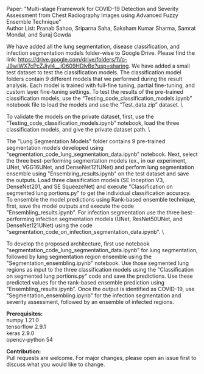 Paper: "Multi-stage Framework for COVID-19 Detection and Severity Assessment from Chest Radiography Images using Advanced Fuzzy Ensemble Technique" \
Author List: Pranab Sahoo, Sriparna Saha, Saksham Kumar Sharma, Samrat Mondal, and Suraj Gowda

We have added all the lung segmentation, disease classification, and infection segmentation models folder-wise to Google Drive. Please find the link: https://drive.google.com/drive/folders/1Vo-J9wIWX7cPcZJjyl4__jO609HDlvBe?usp=sharing. We have added a small test dataset to test the classification models. The classification model folders contain 9 different models that we performed during the result analysis. Each model is trained with full-fine tuning, partial fine-tuning, and custom layer fine-tuning settings. To test the results of the pre-trained classification models, use the “Testing_code_classification_models.ipynb” notebook file to load the models and use the “Test_data.zip” dataset. \

To validate the models on the private dataset, first, use the “Testing_code_classification_models.ipynb” notebook, load the three classification models, and give the private dataset path. \

The "Lung Segmentation Models" folder contains 9 pre-trained segmentation models developed using "segmentation_code_lung_segmentation_data.ipynb" notebook. Next, select the three best-performing segmentation models (ex., in our experiment, UNet, VGG16UNet, and DenseNet121UNet) and perform lung segmentation ensemble using "Ensembling_results.ipynb" on the test dataset and save the outputs. Load three classification models (SE Inception V3, DenseNet201, and SE SqueezeNet) and execute "Classification on segmented lung portions.py" to get the individual classification accuracy. To ensemble the model predictions using Rank-based ensemble technique, first, save the model outputs and execute the code "Ensembling_results.ipynb". For infection segmentation use the three best-performing infection segmentation models (UNet, ResNet50UNet, and DenseNet121UNet) using the code "segmentation_code_on_infection_segmentation_data.ipynb". \

To develop the proposed architecture, first use notebook "segmentation_code_lung_segmentation_data.ipynb" for lung segmentation, followed by lung segmentation region ensemble using the "Segmentation_ensembling.ipynb" notebook. Use those segmented lung regions as input to the three classification models using the "Classification on segmented lung portions.py" code and save the predictions. Use these predicted values for the rank-based ensemble prediction using "Ensembling_results.ipynb". Once the output is identified as COVID-19, use "Segmentation_ensembling.ipynb" for the infection segmentation and severity assessment, followed by an ensemble of infected regions. 

**Prerequisites:** \
numpy                        1.21.0 \
tensorflow                   2.9.1 \
keras                        2.9.0 \
opencv-python                54 

**Contribution:** \
Pull requests are welcome. For major changes, please open an issue first to discuss what you would like to change.



